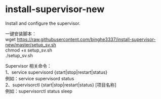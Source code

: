 # install-supervisor-new
Install and configure the supervisor.


一键安装脚本：<br>
wget https://raw.githubusercontent.com/binghe3337/install-supervisor-new/master/setup_sv.sh<br>
chmod +x setup_sv.sh<br>
./setup_sv.sh<br>

Supervisor 相关命令：<br>
1、service supervisord {start|stop|restart|status}<br>
例如：service supervisord status<br>
2、supervisorctl {start|stop|restart|status} [项目名称]<br>
例如：supervisorctl status sleep<br>
